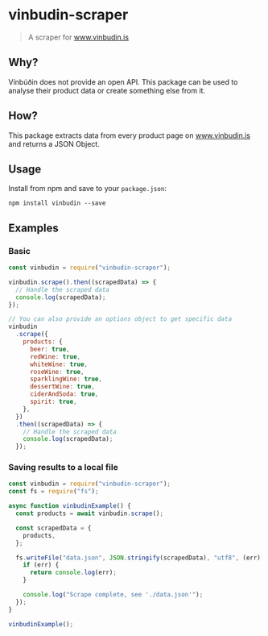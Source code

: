 # vinbudin-scraper

> A scraper for www.vinbudin.is

## Why?

Vínbúðin does not provide an open API. This package can be used to analyse their product data or create something else from it.

## How?

This package extracts data from every product page on www.vinbudin.is and returns a JSON Object.

## Usage

Install from npm and save to your `package.json`:

    npm install vinbudin --save

## Examples

### Basic

```javascript
const vinbudin = require("vinbudin-scraper");

vinbudin.scrape().then((scrapedData) => {
  // Handle the scraped data
  console.log(scrapedData);
});

// You can also provide an options object to get specific data
vinbudin
  .scrape({
    products: {
      beer: true,
      redWine: true,
      whiteWine: true,
      roseWine: true,
      sparklingWine: true,
      dessertWine: true,
      ciderAndSoda: true,
      spirit: true,
    },
  })
  .then((scrapedData) => {
    // Handle the scraped data
    console.log(scrapedData);
  });
```

### Saving results to a local file

```javascript
const vinbudin = require("vinbudin-scraper");
const fs = require("fs");

async function vinbudinExample() {
  const products = await vinbudin.scrape();

  const scrapedData = {
    products,
  };

  fs.writeFile("data.json", JSON.stringify(scrapedData), "utf8", (err) => {
    if (err) {
      return console.log(err);
    }

    console.log("Scrape complete, see './data.json'");
  });
}

vinbudinExample();
```

